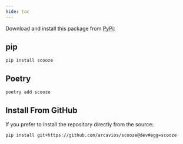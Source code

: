 ```yaml
---
hide: toc
---
```


Download and install this package from [PyPi](https://pypi.org/project/scooze/):

## pip

``` shell
pip install scooze
```

## Poetry

``` shell
poetry add scooze
```

## Install From GitHub

If you prefer to install the repository directly from the source:

``` shell
pip install git+https://github.com/arcavios/scooze@dev#egg=scooze
```
